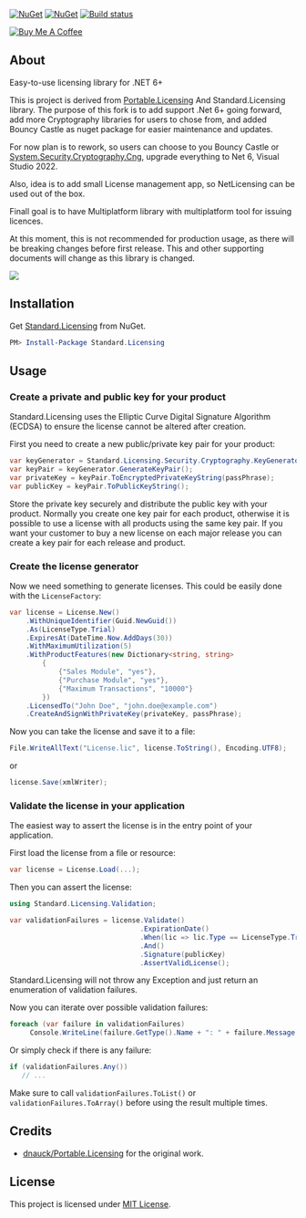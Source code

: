 [![NuGet](https://img.shields.io/nuget/v/Standard.Licensing.svg)](https://www.nuget.org/packages/Standard.Licensing/)
[![NuGet](https://img.shields.io/nuget/dt/Standard.Licensing.svg)](https://www.nuget.org/packages/Standard.Licensing/)
[![Build status](https://ci.appveyor.com/api/projects/status/8jjw5v89h83p80ax/branch/master?svg=true)](https://ci.appveyor.com/project/junian/standard-licensing/branch/master)

[![Buy Me A Coffee](https://www.buymeacoffee.com/assets/img/custom_images/orange_img.png)](https://www.buymeacoffee.com/junian)

## About

Easy-to-use licensing library for .NET 6+

This is project is derived from [Portable.Licensing](https://github.com/dnauck/Portable.Licensing/) And Standard.Licensing library. The purpose of this fork is to add support .Net 6+ going forward, add more Cryptography libraries for users to chose from, and added Bouncy Castle as nuget package for easier maintenance and updates.

For now plan is to rework, so users can choose to you Bouncy Castle or [System.Security.Cryptography.Cng](https://www.nuget.org/packages/System.Security.Cryptography.Cng/), upgrade everything to Net 6, Visual Studio 2022. 

Also, idea is to add small License management app, so NetLicensing can be used out of the box.

Finall goal is to have Multiplatform library with multiplatform tool for issuing licences.

At this moment, this is not recommended for production usage, as there will be breaking changes before first release. This and other supporting documents will change as this library is changed.

![](https://1.bp.blogspot.com/-yv8fTM-7QdQ/WoghR2w1KJI/AAAAAAAAC28/0BGyFsS2nGoN9t2QnoXgMbiWVUwUipH1gCLcBGAs/s1600/standard-licensing-logo.png)

## Installation

Get [Standard.Licensing](https://www.nuget.org/packages/Standard.Licensing/) from NuGet.

```powershell
PM> Install-Package Standard.Licensing
```

## Usage

### Create a private and public key for your product

Standard.Licensing uses the Elliptic Curve Digital Signature Algorithm (ECDSA) to ensure the license cannot be altered after creation.

First you need to create a new public/private key pair for your product:

```csharp
var keyGenerator = Standard.Licensing.Security.Cryptography.KeyGenerator.Create(); 
var keyPair = keyGenerator.GenerateKeyPair(); 
var privateKey = keyPair.ToEncryptedPrivateKeyString(passPhrase);  
var publicKey = keyPair.ToPublicKeyString();
```

Store the private key securely and distribute the public key with your product.
Normally you create one key pair for each product, otherwise it is possible to use a license with all products using the same key pair.
If you want your customer to buy a new license on each major release you can create a key pair for each release and product.

### Create the license generator

Now we need something to generate licenses. This could be easily done with the `LicenseFactory`:

```csharp
var license = License.New()  
    .WithUniqueIdentifier(Guid.NewGuid())  
    .As(LicenseType.Trial)  
    .ExpiresAt(DateTime.Now.AddDays(30))  
    .WithMaximumUtilization(5)  
    .WithProductFeatures(new Dictionary<string, string>  
        {  
            {"Sales Module", "yes"},  
            {"Purchase Module", "yes"},  
            {"Maximum Transactions", "10000"}  
        })  
    .LicensedTo("John Doe", "john.doe@example.com")  
    .CreateAndSignWithPrivateKey(privateKey, passPhrase);
```

Now you can take the license and save it to a file:

```csharp
File.WriteAllText("License.lic", license.ToString(), Encoding.UTF8);
```

or

```csharp
license.Save(xmlWriter);
```

### Validate the license in your application ###

The easiest way to assert the license is in the entry point of your application.

First load the license from a file or resource:

```csharp
var license = License.Load(...);
```

Then you can assert the license:

```csharp
using Standard.Licensing.Validation;

var validationFailures = license.Validate()  
                                .ExpirationDate()  
                                .When(lic => lic.Type == LicenseType.Trial)  
                                .And()  
                                .Signature(publicKey)  
                                .AssertValidLicense();
```

Standard.Licensing will not throw any Exception and just return an enumeration of validation failures.

Now you can iterate over possible validation failures:

```csharp
foreach (var failure in validationFailures)
     Console.WriteLine(failure.GetType().Name + ": " + failure.Message + " - " + failure.HowToResolve);
```

Or simply check if there is any failure:

```csharp
if (validationFailures.Any())
   // ...
```

Make sure to call `validationFailures.ToList()` or `validationFailures.ToArray()` before using the result multiple times.

## Credits

- [dnauck/Portable.Licensing](https://github.com/dnauck/Portable.Licensing/) for the original work.

## License

This project is licensed under [MIT License](https://github.com/junian/Standard.Licensing/blob/master/LICENSE).
